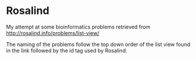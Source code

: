 Rosalind
========
My attempt at some bioinformatics problems retrieved from http://rosalind.info/problems/list-view/

The naming of the problems follow the top down order of the list view found in the link followed by the id tag used by Rosalind.
